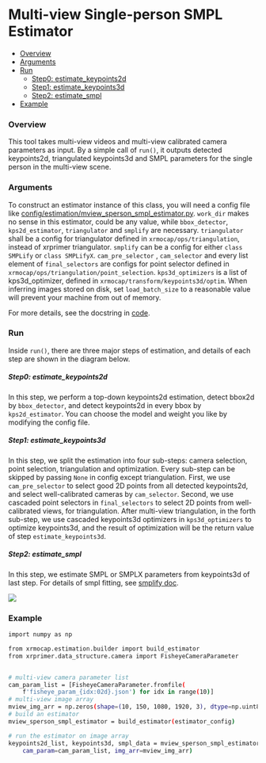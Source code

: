 # Multi-view Single-person SMPL Estimator

- [Overview](#overview)
- [Arguments](#arguments)
- [Run](#run)
  - [Step0: estimate_keypoints2d](#step0-estimate_keypoints2d)
  - [Step1: estimate_keypoints3d](#step1-estimate_keypoints3d)
  - [Step2: estimate_smpl](#step2-estimate_smpl)
- [Example](#example)

### Overview

This tool takes multi-view videos and multi-view calibrated camera parameters as input. By a simple call of `run()`, it outputs detected keypoints2d, triangulated keypoints3d and SMPL parameters for the single person in the multi-view scene.

### Arguments

To construct an estimator instance of this class, you will need a config file like [config/estimation/mview_sperson_smpl_estimator.py](../../../config/estimation/mview_sperson_smpl_estimator.py). `work_dir` makes no sense in this estimator, could be any value, while `bbox_detector`, `kps2d_estimator`, `triangulator` and `smplify` are necessary. `triangulator` shall be a config for triangulator defined in `xrmocap/ops/triangulation`, instead of xrprimer triangulator. `smplify` can be a config for either `class SMPLify` or `class SMPLifyX`. `cam_pre_selector` , `cam_selector` and every list element of `final_selectors` are configs for point selector defined in `xrmocap/ops/triangulation/point_selection`. `kps3d_optimizers` is a list of kps3d_optimizer, defined in `xrmocap/transform/keypoints3d/optim`. When inferring images stored on disk, set `load_batch_size` to a reasonable value will prevent your machine from out of memory.

For more details, see the docstring in [code](../../../xrmocap/estimation/mview_sperson_smpl_estimator.py).

### Run

Inside `run()`, there are three major steps of estimation, and details of each step are shown in the diagram below.

##### Step0: estimate_keypoints2d

In this step, we perform a top-down keypoints2d estimation, detect bbox2d by `bbox_detector`, and detect keypoints2d in every bbox by `kps2d_estimator`. You can choose the model and weight you like by modifying the config file.

##### Step1: estimate_keypoints3d

In this step, we split the estimation into four sub-steps: camera selection, point selection, triangulation and optimization. Every sub-step can be skipped by passing `None` in config except triangulation. First, we use `cam_pre_selector` to select good 2D points from all detected keypoints2d, and select well-calibrated cameras by `cam_selector`. Second, we use cascaded point selectors in `final_selectors` to select 2D points from well-calibrated views, for triangulation. After multi-view triangulation, in the forth sub-step, we use cascaded keypoints3d optimizers in `kps3d_optimizers` to optimize keypoints3d, and the result of optimization will be the return value of step `estimate_keypoints3d`.

##### Step2: estimate_smpl

In this step, we estimate SMPL or SMPLX parameters from keypoints3d of last step. For details of smpl fitting, see [smplify doc](../../../docs/en/model/smplify.md).

<img src="http://assets.processon.com/chart_image/62a05e9a5653bb0ca01eb161.png"/>

### Example

```bash
import numpy as np

from xrmocap.estimation.builder import build_estimator
from xrprimer.data_structure.camera import FisheyeCameraParameter


# multi-view camera parameter list
cam_param_list = [FisheyeCameraParameter.fromfile(
    f'fisheye_param_{idx:02d}.json') for idx in range(10)]
# multi-view image array
mview_img_arr = np.zeros(shape=(10, 150, 1080, 1920, 3), dtype=np.uint8)
# build an estimator
mview_sperson_smpl_estimator = build_estimator(estimator_config)

# run the estimator on image array
keypoints2d_list, keypoints3d, smpl_data = mview_sperson_smpl_estimator.run(
    cam_param=cam_param_list, img_arr=mview_img_arr)
```
